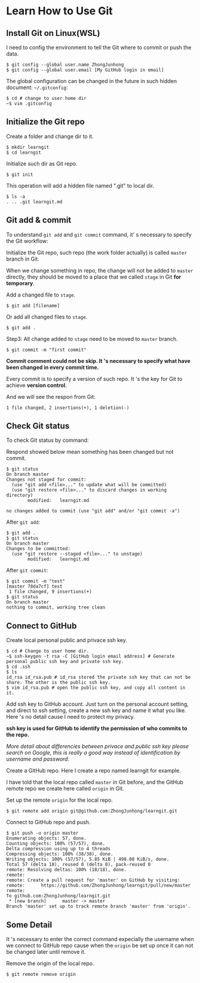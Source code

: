 # Learn How to Use Git

## Install Git on Linux(WSL)

I need to config the environment to tell the Git where to commit or push the data.

```shell
$ git config --global user.name ZhongJunhong
$ git config --global user.email [My GitHub login in email]
```
The global configuration can be changed in the future in such hidden document: `~/.gitconfig`:

```shell
$ cd # change to user home dir
~$ vim .gitconfig
```

## Initialize the Git repo

Create a folder and change dir to it.

```shell
$ mkdir learngit
$ cd learngit
```
Initialize such dir as Git repo.

```shell
$ git init
```
This operation will add a hidden file named ".git" to local dir.

```shell
$ ls -a
. .. .git learngit.md
```

## Git add & commit

To understand `git add` and `git commit` command, it' s necessary to specify the Git workflow:

Initialize the Git repo, such repo (the work folder actually) is called `master` branch in Git.

When we change something in repo, the change will not be added to `master` directly, they should be moved to a place that we called `stage` in Git **for temporary**.

Add a changed file to `stage`.

```shell
$ git add [filename]
```

Or add all changed files to `stage`.

```shell
$ git add .
```

Step3: All change added to `stage` need to be moved to `master` branch.

```shell
$ git commit -m "first commit"
```

**Commit comment could not be skip. It 's necessary to specify what have been changed in every commit time.**

Every commit is to specify a version of such repo. It 's the key for Git to achieve **version control**. 

And we will see the respon from Git:

```shell
1 file changed, 2 insertions(+), 1 deletion(-)
```

## Check Git status

To check Git status by command:

Respond showed below mean something has been changed but not commit.

```shell
$ git status
On branch master
Changes not staged for commit:
  (use "git add <file>..." to update what will be committed)
  (use "git restore <file>..." to discard changes in working directory)
        modified:   learngit.md

no changes added to commit (use "git add" and/or "git commit -a")
```

After `git add`:

```shell
$ git add .
$ git status
On branch master
Changes to be committed:
  (use "git restore --staged <file>..." to unstage)
        modified:   learngit.md
```

After `git commit`:

```shell
$ git commit -m "test"
[master 78da7cf] test
 1 file changed, 9 insertions(+)
$ git status
On branch master
nothing to commit, working tree clean
```

## Connect to GitHub

Create local personal public and privace ssh key.

```shell
$ cd # Change to user home dir.
~$ ssh-keygen -t rsa -C [GitHub login email address] # Generate personal public ssh key and private ssh key.
$ cd .ssh
$ ls
id_rsa id_rsa.pub # id_rsa stored the private ssh key that can not be share. The other is the public ssh key.
$ vim id_rsa.pub # open the public ssh key, and copy all content in it.
```

Add ssh key to GitHub account. Just turn on the personal account setting, and direct to ssh setting, create a new ssh key and name it what you like. Here 's no detail cause I need to protect my privacy.

**ssh key is used for GitHub to identify the permission of who commits to the repo.**

*More detail about differencies between privace and public ssh key please search on Google, this is really a good way instead of identification by username and password.*

Create a GitHub repo. Here I create a repo named learngit for example.

I have told that the local repo called `master` in Git before, and the GitHub remote repo we create here called `origin` in Git.

Set up the remote `origin` for the local repo.

```shell
$ git remote add origin git@github.com:ZhongJunhong/learngit.git
```

Connect to GitHub repo and push.

```shell
$ git push -u origin master
Enumerating objects: 57, done.
Counting objects: 100% (57/57), done.
Delta compression using up to 4 threads
Compressing objects: 100% (38/38), done.
Writing objects: 100% (57/57), 5.85 KiB | 498.00 KiB/s, done.
Total 57 (delta 18), reused 0 (delta 0), pack-reused 0
remote: Resolving deltas: 100% (18/18), done.
remote: 
remote: Create a pull request for 'master' on GitHub by visiting:
remote:      https://github.com/ZhongJunhong/learngit/pull/new/master
remote: 
To github.com:ZhongJunhong/learngit.git
 * [new branch]      master -> master
Branch 'master' set up to track remote branch 'master' from 'origin'.
```

## Some Detail

It 's necessary to enter the correct command expecially the username when we connect to GitHub repo cause when the `origin` be set up once it can not be changed later until remove it.

Remove the origin of the local repo.

```shell
$ git remote remove origin
```